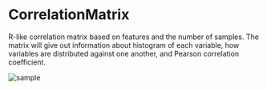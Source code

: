 # CorrelationMatrix
R-like correlation matrix based on features and the number of samples. The matrix will give out information about histogram of each variable, how variables are distributed against one another, and Pearson correlation coefficient.

![sample](https://user-images.githubusercontent.com/35879739/55655557-7d5c8c80-57c2-11e9-9f7c-65d2fccd9ab5.png)
